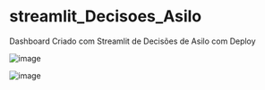 # streamlit_Decisoes_Asilo
Dashboard Criado com Streamlit de Decisões de Asilo com Deploy


![image](https://github.com/eltonsaraiva/streamlit_Decisoes_Asilo/assets/101716302/fe75cc7c-8908-4c79-9378-a3b3e4c487a5)


![image](https://github.com/eltonsaraiva/streamlit_Decisoes_Asilo/assets/101716302/d092670c-d3cc-4175-8c5e-e54ee3a15a1f)
